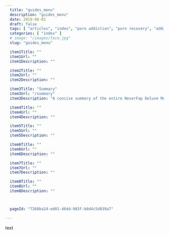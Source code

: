 ```yaml
---
  title: "guides_menu"
  description: "guides_menu"
  date: 2019-06-01
  draft: false
  tags: [ "articles", "index", "porn addiction", "porn recovery", "addiction recovery", "addiction", "awareness", "nofap", "neverfap", "neverfap deluxe" ]
  categories: [ "index" ]
  # image: "/images/face.jpg"
  slug: "guides_menu"

  item1Title: "" 
  item1Url: ""  
  item1Description: ""

  item2Title: "" 
  item2Url: "" 
  item2Description: ""

  item3Title: "Summary" 
  item3Url: "/summary" 
  item3Description: "A concise summary of the entire NeverFap Deluxe Method of overcoming porn addiction, delivered by Le Reade himself."

  item4Title: "" 
  item4Url: "" 
  item4Description: ""

  item5Title: "" 
  item5Url: "" 
  item5Description: ""

  item6Title: "" 
  item6Url: "" 
  item6Description: ""

  item7Title: "" 
  item7Url: "" 
  item7Description: ""

  item8Title: "" 
  item8Url: "" 
  item8Description: ""



  pageId: "7268ba24-ed01-464d-983f-b8d4c5d839a7"

---
```


text